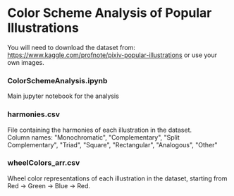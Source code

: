 # Color Scheme Analysis of Popular Illustrations
You will need to download the dataset from: https://www.kaggle.com/profnote/pixiv-popular-illustrations or use your own images.

### ColorSchemeAnalysis.ipynb
Main jupyter notebook for the analysis  

### harmonies.csv
File containing the harmonies of each illustration in the dataset.  
Column names: "Monochromatic", "Complementary", "Split Complementary", "Triad", "Square", "Rectangular", "Analogous", "Other"

### wheelColors_arr.csv
Wheel color representations of each illustration in the dataset, starting from Red -> Green -> Blue -> Red.
